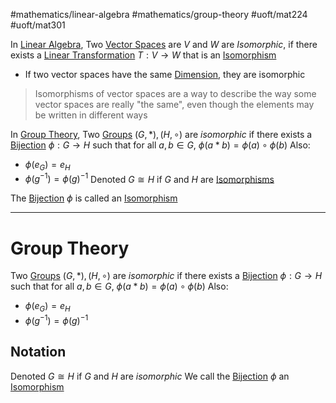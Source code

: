#mathematics/linear-algebra #mathematics/group-theory 
#uoft/mat224 #uoft/mat301 

In [Linear Algebra](Linear%20Algebra), Two [Vector Spaces](Vector%20Space.md) are $V$ and $W$ are *Isomorphic*, if there exists a [Linear Transformation](../MAT223%20Notes/Linear%20Transformation.md) $T:V\rightarrow W$ that is an [Isomorphism](Isomorphism.md)
- If two vector spaces have the same [Dimension](../MAT223%20Notes/Dimension.md), they are isomorphic

>Isomorphisms of vector spaces are a way to describe the way some vector spaces are really "the same", even though the elements may be written in different ways 

In [Group Theory](Group%20Theory), Two [Groups](../MAT301%20Notes/Group.md) $(G,*), (H,\circ)$ are *isomorphic* if there exists a [Bijection](../MAT301%20Notes/Bijective.md) $\phi:G\rightarrow H$ such that for all $a,b\in G$, $\phi(a*b)=\phi(a)\circ \phi(b)$
Also:
- $\phi(e_G)=e_H$ 
- $\phi(g^{-1})=\phi(g)^{-1}$
Denoted $G\cong H$ if $G$ and $H$ are [Isomorphisms](Isomorphism.md)

The [Bijection](../MAT301%20Notes/Bijective.md) $\phi$ is called an [Isomorphism](Isomorphism.md)

---
# Group Theory
Two [Groups](../MAT301%20Notes/Group.md) $(G,*), (H,\circ)$ are *isomorphic* if there exists a [Bijection](../MAT301%20Notes/Bijective.md) $\phi:G\rightarrow H$ such that for all $a,b\in G$, $\phi(a*b)=\phi(a)\circ \phi(b)$
Also:
- $\phi(e_G)=e_H$ 
- $\phi(g^{-1})=\phi(g)^{-1}$

## Notation
Denoted $G\cong H$ if $G$ and $H$ are *isomorphic*
We call the [Bijection](../MAT301%20Notes/Bijective.md) $\phi$ an [Isomorphism](Isomorphism.md)

